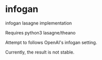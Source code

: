 # infogan
infogan lasagne implementation


Requires python3 lasagne/theano


Attempt to follows OpenAI's infogan setting. 


Currently, the result is not stable.
